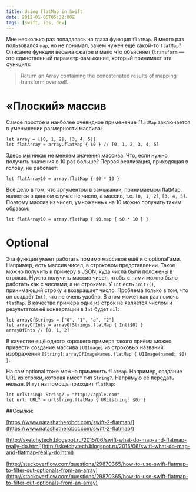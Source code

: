```yaml
---
title: Using flatMap in Swift
date: 2012-01-06T05:32:00Z
tags: [swift, ios, dev]
---
```


Мне несколько раз попадалась на глаза функция `flatMap`. Я много раз пользовался `map`, но не понимал, зачем нужен ещё какой-то `flatMap`? Описание функции весьма сжатое и мало что объясняет (`transform` — это единственный параметр-замыкание, который принимает эта функция):

> Return an Array containing the concatenated results of mapping transform over self.

# «Плоский» массив

Самое простое и наиболее очевидное применение `flatMap` заключается в уменьшении размерности массива:

    let array = [[0, 1, 2], [3, 4, 5]]
    let flatArray = array.flatMap { $0 } // [0, 1, 2, 3, 4, 5]

Здесь мы никак не меняем значения массива. Что, если нужно получить значения в 10 раз больше? Первая реализация, приходящая в голову, не работает:

    let flatArray10 = array.flatMap { $0 * 10 }

Всё дело в том, что аргументом в замыкании, принимаемом flatMap, является в данном случае не число, а массив, т.е. `[0, 1, 2]`, `[3, 4, 5]`. Поэтому массив из чисел, умноженных на 10 можно получить таким образом:

    let flatArray10 = array.flatMap { $0.map { $0 * 10 } }

# Optional

Эта функция умеет работать помимо массивов ещё и с optional'ами. Например, есть массив чисел, в строковом представлении. Такое можно получить к примеру в JSON, куда числа были положены в строках. Нужно получить массив чисел, чтобы с ними можно было работать как с числами, а не строками. У `Int` есть `init?()`, принимающий строку и возвращает число. Проблема только в том, что он создаёт `Int?`, что не очень удобно. В этом может как раз помочь `flatMap`. В качестве примера одна из строк не является числом и результатом её конвертации в `Int` будет `nil`:

    let arrayOfStrings = ["0", "1", "a", "2"]
    let arrayOfInts = arrayOfStrings.flatMap { Int($0) }
    arrayOfInts // [0, 1, 2]

В качестве ещё одного хорошего примера такого приёма можно привести создание массива `[UIImage]` из строковых названий изображений `[String]`: `arrayOfImageNames.flatMap { UIImage(named: $0) }`.

На сам optional тоже можно применить `flatMap`. Например, создание URL из строки, которая имеет тип `String?`. Напрямую её передать нельзя. И тут на помощь приходит `flatMap`:

    let urlString: String? = "http://apple.com"
    let url: URL? = urlString.flatMap { URL(string: $0) }

##Ссылки:

[https://www.natashatherobot.com/swift-2-flatmap/](https://www.natashatherobot.com/swift-2-flatmap/)

[http://sketchytech.blogspot.ru/2015/06/swift-what-do-map-and-flatmap-really-do.html](http://sketchytech.blogspot.ru/2015/06/swift-what-do-map-and-flatmap-really-do.html)

[http://stackoverflow.com/questions/29870365/how-to-use-swift-flatmap-to-filter-out-optionals-from-an-array](http://stackoverflow.com/questions/29870365/how-to-use-swift-flatmap-to-filter-out-optionals-from-an-array)
